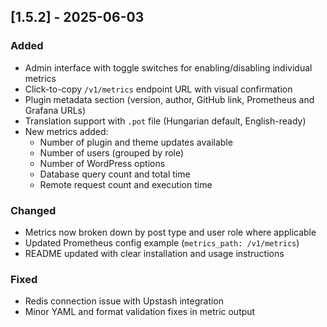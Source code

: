## [1.5.2] - 2025-06-03

### Added
- Admin interface with toggle switches for enabling/disabling individual metrics
- Click-to-copy `/v1/metrics` endpoint URL with visual confirmation
- Plugin metadata section (version, author, GitHub link, Prometheus and Grafana URLs)
- Translation support with `.pot` file (Hungarian default, English-ready)
- New metrics added:
  - Number of plugin and theme updates available
  - Number of users (grouped by role)
  - Number of WordPress options
  - Database query count and total time
  - Remote request count and execution time

### Changed
- Metrics now broken down by post type and user role where applicable
- Updated Prometheus config example (`metrics_path: /v1/metrics`)
- README updated with clear installation and usage instructions

### Fixed
- Redis connection issue with Upstash integration
- Minor YAML and format validation fixes in metric output

